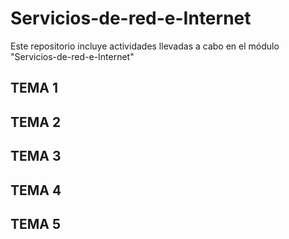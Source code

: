 # Servicios-de-red-e-Internet

Este repositorio incluye actividades llevadas a cabo en el módulo "Servicios-de-red-e-Internet"

## TEMA 1

## TEMA 2

## TEMA 3

## TEMA 4

## TEMA 5


